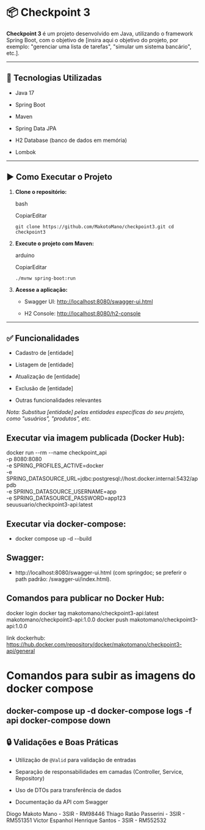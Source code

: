 
# 📦 Checkpoint 3

**Checkpoint 3** é um projeto desenvolvido em Java, utilizando o framework Spring Boot, com o objetivo de [insira aqui o objetivo do projeto, por exemplo: "gerenciar uma lista de tarefas", "simular um sistema bancário", etc.].

----------

## 🚀 Tecnologias Utilizadas

-   Java 17
    
-   Spring Boot
    
-   Maven
    
-   Spring Data JPA
    
-   H2 Database (banco de dados em memória)
    
-   Lombok
    


----------

## ▶️ Como Executar o Projeto

1.  **Clone o repositório:**
    
    bash
    
    CopiarEditar
    
    `git clone https://github.com/MakotoMano/checkpoint3.git cd checkpoint3` 
    
2.  **Execute o projeto com Maven:**
    
    arduino
    
    CopiarEditar
    
    `./mvnw spring-boot:run` 
    
3.  **Acesse a aplicação:**
    
    -   Swagger UI: [http://localhost:8080/swagger-ui.html](http://localhost:8080/swagger-ui.html)
        
    -   H2 Console: [http://localhost:8080/h2-console](http://localhost:8080/h2-console)
        

----------

## ✅ Funcionalidades

-   Cadastro de [entidade]
    
-   Listagem de [entidade]
    
-   Atualização de [entidade]
    
-   Exclusão de [entidade]
    
-   Outras funcionalidades relevantes
    

_Nota: Substitua [entidade] pelas entidades específicas do seu projeto, como "usuários", "produtos", etc._

## Executar via imagem publicada (Docker Hub):

docker run --rm --name checkpoint_api \
  -p 8080:8080 \
  -e SPRING_PROFILES_ACTIVE=docker \
  -e SPRING_DATASOURCE_URL=jdbc:postgresql://host.docker.internal:5432/appdb \
  -e SPRING_DATASOURCE_USERNAME=app \
  -e SPRING_DATASOURCE_PASSWORD=app123 \
  seuusuario/checkpoint3-api:latest

## Executar via docker-compose:

- docker compose up -d --build

## Swagger:

- http://localhost:8080/swagger-ui.html
(com springdoc; se preferir o path padrão: /swagger-ui/index.html).

## Comandos para publicar no Docker Hub:

docker login
docker tag makotomano/checkpoint3-api:latest makotomano/checkpoint3-api:1.0.0
docker push makotomano/checkpoint3-api:1.0.0

link dockerhub: https://hub.docker.com/repository/docker/makotomano/checkpoint3-api/general

# Comandos para subir as imagens do docker compose

docker-compose up -d
docker-compose logs -f api
docker-compose down
----------

## 🔒 Validações e Boas Práticas

-   Utilização de `@Valid` para validação de entradas
    
-   Separação de responsabilidades em camadas (Controller, Service, Repository)
    
-   Uso de DTOs para transferência de dados
    
-   Documentação da API com Swagger


Diogo Makoto Mano - 3SIR - RM98446
Thiago Ratão Passerini - 3SIR - RM551351
Victor Espanhol Henrique Santos - 3SIR - RM552532
